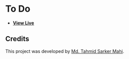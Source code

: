 # To Do

- [**View Live**](https://tahmid-sarker.github.io/To-Do)

## Credits

This project was developed by [Md. Tahmid Sarker Mahi](https://tahmid-sarker.github.io).